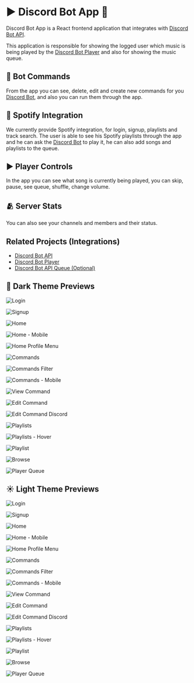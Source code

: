 
# ▶️ Discord Bot App 🤖

Discord Bot App is a React frontend application that integrates with [Discord Bot API](https://github.com/RaFaTEOLI/discord-bot-api).

This application is responsible for showing the logged user which music is being played by the [Discord Bot Player](https://github.com/RaFaTEOLI/discord-bot-player) and also for showing the music queue.

## 🤖 Bot Commands

From the app you can see, delete, edit and create new commands for you [Discord Bot](https://github.com/RaFaTEOLI/discord-bot-player), and also you can run them through the app.

## 🎵 Spotify Integration

We currently provide Spotify integration, for login, signup, playlists and track search.
The user is able to see his Spotify playlists through the app and he can ask the [Discord Bot](https://github.com/RaFaTEOLI/discord-bot-player) to play it, he can also add songs and playlists to the queue.

## ▶️ Player Controls

In the app you can see what song is currently being played, you can skip, pause, see queue, shuffle, change volume.

## 🫂 Server Stats

You can also see your channels and members and their status.

## Related Projects (Integrations)

 - [Discord Bot API](https://github.com/RaFaTEOLI/discord-bot-api)
 - [Discord Bot Player](https://github.com/RaFaTEOLI/discord-bot-player)
 - [Discord Bot API Queue (Optional)](https://github.com/RaFaTEOLI/discord-bot-api-queue)

## 🌙 Dark Theme Previews

![Login](./public/previews/dark/Login.png?raw=true)

![Signup](./public/previews/dark/SignUp.png?raw=true)

![Home](./public/previews/dark/Home.png?raw=true)

![Home - Mobile](./public/previews/dark/Home-Mobile.png?raw=true)

![Home Profile Menu](./public/previews/dark/User-Profile-Menu.png?raw=true)

![Commands](./public/previews/dark/Commands.png?raw=true)

![Commands Filter](./public/previews/dark/Commands-Filter.png?raw=true)

![Commands - Mobile](./public/previews/dark/Commands-Mobile.png?raw=true)

![View Command](./public/previews/dark/View-Command.png?raw=true)

![Edit Command](./public/previews/dark/Edit-Command-Simple.png?raw=true)

![Edit Command Discord](./public/previews/dark/Edit-Command-Discord.png?raw=true)

![Playlists](./public/previews/dark/Spotify-Playlists.png?raw=true)

![Playlists - Hover](./public/previews/dark/Spotify-Playlists-Hover.png?raw=true)

![Playlist](./public/previews/dark/Spotify-Playlist.png?raw=true)

![Browse](./public/previews/dark/Spotify-Browse.png?raw=true)

![Player Queue](./public/previews/dark/Discord-Player-Queue.png?raw=true)

## ☀️ Light Theme Previews

![Login](./public/previews/light/Login.png?raw=true)

![Signup](./public/previews/light/SignUp.png?raw=true)

![Home](./public/previews/light/Home.png?raw=true)

![Home - Mobile](./public/previews/light/Home-Mobile.png?raw=true)

![Home Profile Menu](./public/previews/light/User-Profile-Menu.png?raw=true)

![Commands](./public/previews/light/Commands.png?raw=true)

![Commands Filter](./public/previews/light/Commands-Filter.png?raw=true)

![Commands - Mobile](./public/previews/light/Commands-Mobile.png?raw=true)

![View Command](./public/previews/light/View-Command.png?raw=true)

![Edit Command](./public/previews/light/Edit-Command-Simple.png?raw=true)

![Edit Command Discord](./public/previews/light/Edit-Command-Discord.png?raw=true)

![Playlists](./public/previews/light/Spotify-Playlists.png?raw=true)

![Playlists - Hover](./public/previews/light/Spotify-Playlists-Hover.png?raw=true)

![Playlist](./public/previews/light/Spotify-Playlist.png?raw=true)

![Browse](./public/previews/light/Spotify-Browse.png?raw=true)

![Player Queue](./public/previews/light/Discord-Player-Queue.png?raw=true)

